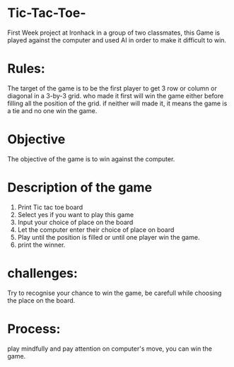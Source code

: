 # Tic-Tac-Toe-
First Week project at Ironhack in a group of two classmates, this Game is played against the computer and used AI in order to make it difficult to win.

# Rules:
The target of the game is to be the first player to get 3 row or column or diagonal in a 3-by-3 grid. who made it first will win the game either before filling all the position of the grid. if neither will made it, it means the game is a tie and no one win the game.

# Objective 
The objective of the game is to win against the computer.

# Description of the game 
1. Print Tic tac toe board
2. Select yes if you want to play this game
3. Input your choice of place on the board
4. Let the computer enter their choice of place on board
5. Play until the position is filled or until one player win the game.
6. print the winner.

# challenges:
Try to recognise your chance to win the game, be carefull while choosing the place on the board.

# Process:
play mindfully and pay attention on computer's move, you can win the game.



